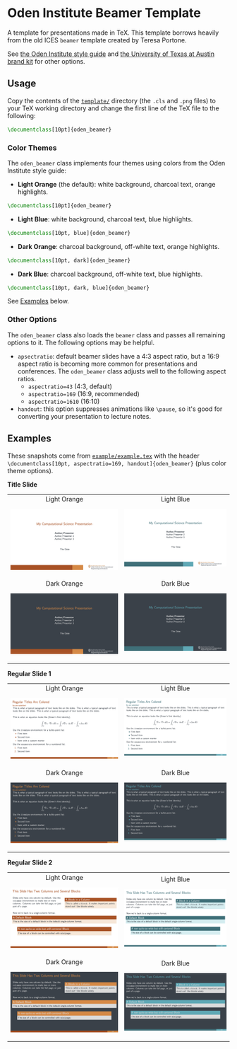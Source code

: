 # Oden Institute Beamer Template

A template for presentations made in TeX.
This template borrows heavily from the old ICES `beamer` template created by Teresa Portone.

See [the Oden Institute style guide](https://www.oden.utexas.edu/about/style-guide/)
and [the University of Texas at Austin brand kit](https://brand.utexas.edu/application/brand-book-toolkit/)
for other options.

## Usage

Copy the contents of the [`template/`](./template) directory (the `.cls` and `.png` files) to your TeX working directory and change the first line of the TeX file to the following:

```latex
\documentclass[10pt]{oden_beamer}
```

### Color Themes

The `oden_beamer` class implements four themes using colors from the Oden Institute style guide:

- **Light Orange** (the default): white background, charcoal text, orange highlights.
```latex
\documentclass[10pt]{oden_beamer}
````
- **Light Blue**: white background, charcoal text, blue highlights.
```latex
\documentclass[10pt, blue]{oden_beamer}
```
- **Dark Orange**: charcoal background, off-white text, orange highlights.
```latex
\documentclass[10pt, dark]{oden_beamer}
```
- **Dark Blue**: charcoal background, off-white text, blue highlights.
```latex
\documentclass[10pt, dark, blue]{oden_beamer}
```

See [Examples](#examples) below.

### Other Options

The `oden_beamer` class also loads the `beamer` class and passes all remaining options to it.
The following options may be helpful.
- `apsectratio`: default beamer slides have a 4:3 aspect ratio, but a 16:9 aspect ratio is becoming more common for presentations and conferences. The `oden_beamer` class adjusts well to the following aspect ratios.
    - `aspectratio=43` (4:3, default)
    - `aspectratio=169` (16:9, recommended)
    - `aspectratio=1610` (16:10)
- `handout`: this option suppresses animations like `\pause`, so it's good for converting your presentation to lecture notes.

## Examples

These snapshots come from [`example/example.tex`](./example/example.tex) with the header `\documentclass[10pt, aspectratio=169, handout]{oden_beamer}` (plus color theme options).

**Title Slide**
<table cellspacing="0" cellpadding="0">
<tr><td align="center" valign="top">
    Light Orange
    <p align="center">
        <img src="./img/title_lightorange.png">
    </p>
</td><td align="center" valign="top">
    Light Blue
    <p align="center">
        <img src="./img/title_lightblue.png">
    </p>
</td></tr>
<tr><td align="center" valign="top">
    Dark Orange
    <p align="center">
        <img src="./img/title_darkorange.png">
    </p>
</td><td align="center" valign="top">
    Dark Blue
    <p align="center">
        <img src="./img/title_darkblue.png">
    </p>
</td></tr></table>


**Regular Slide 1**
<table cellspacing="0" cellpadding="0">
<tr><td align="center" valign="top">
    Light Orange
    <p align="center">
        <img src="./img/slide1_lightorange.png">
    </p>
</td><td align="center" valign="top">
    Light Blue
    <p align="center">
        <img src="./img/slide1_lightblue.png">
    </p>
</td></tr>
<tr><td align="center" valign="top">
    Dark Orange
    <p align="center">
        <img src="./img/slide1_darkorange.png">
    </p>
</td><td align="center" valign="top">
    Dark Blue
    <p align="center">
        <img src="./img/slide1_darkblue.png">
    </p>
</td></tr></table>


**Regular Slide 2**
<table cellspacing="0" celalign="center" lpadding="0">
<tr><td align="center" valign="top">
    Light Orange
    <p align="center">
        <img src="./img/slide2_lightorange.png">
    </p>
</td><td align="center" valign="center">
    Light Blue
    <p align="center">
        <img src="./img/slide2_lightblue.png">
    </p>
</td></tr>
<tr><td align="center" valign="top">
    Dark Orange
    <p align="center">
        <img src="./img/slide2_darkorange.png">
    </p>
</td><td align="center" valign="center">
    Dark Blue
    <p align="center">
        <img src="./img/slide2_darkblue.png">
    </p>
</td></tr></table>


<!-- width="180"> -->
<!-- width="190"> -->

